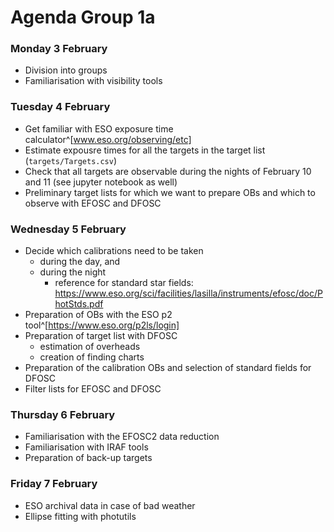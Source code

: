 # Agenda Group 1a

### Monday 3 February
- Division into groups
- Familiarisation with visibility tools

### Tuesday 4 February
- Get familiar with ESO exposure time calculator^[www.eso.org/observing/etc]
- Estimate expousre times for all the targets in the target list (`targets/Targets.csv`)
- Check that all targets are observable during the nights of February 10 and 11 (see jupyter notebook as well)
- Preliminary target lists for which we want to prepare OBs and which to observe with EFOSC and DFOSC

### Wednesday 5 February
- Decide which calibrations need to be taken
  - during the day, and
  - during the night
    - reference for standard star fields: https://www.eso.org/sci/facilities/lasilla/instruments/efosc/doc/PhotStds.pdf
- Preparation of OBs with the ESO p2 tool^[https://www.eso.org/p2ls/login]
- Preparation of target list with DFOSC
  - estimation of overheads
  - creation of finding charts
- Preparation of the calibration OBs and selection of standard fields for DFOSC
- Filter lists for EFOSC and DFOSC

### Thursday 6 February
- Familiarisation with the EFOSC2 data reduction
- Familiarisation with IRAF tools
- Preparation of back-up targets

### Friday 7 February
- ESO archival data in case of bad weather
- Ellipse fitting with photutils
